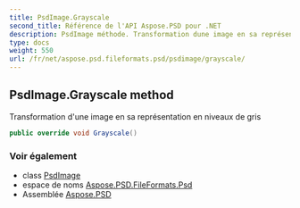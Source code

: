 ```yaml
---
title: PsdImage.Grayscale
second_title: Référence de l'API Aspose.PSD pour .NET
description: PsdImage méthode. Transformation dune image en sa représentation en niveaux de gris
type: docs
weight: 550
url: /fr/net/aspose.psd.fileformats.psd/psdimage/grayscale/
---
```

## PsdImage.Grayscale method

Transformation d'une image en sa représentation en niveaux de gris

```csharp
public override void Grayscale()
```

### Voir également

* class [PsdImage](../)
* espace de noms [Aspose.PSD.FileFormats.Psd](../../psdimage/)
* Assemblée [Aspose.PSD](../../../)


